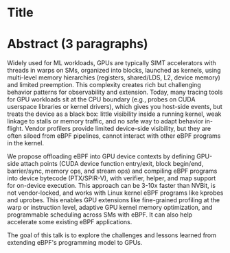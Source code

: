 # Title


# Abstract (3 paragraphs)
Widely used for ML workloads, GPUs are typically SIMT accelerators with threads in warps on SMs, organized into blocks, launched as kernels, using multi-level memory hierarchies (registers, shared/LDS, L2, device memory) and limited preemption. This complexity creates rich but challenging behavior patterns for observability and extension. Today, many tracing tools for GPU workloads sit at the CPU boundary (e.g., probes on CUDA userspace libraries or kernel drivers), which gives you host-side events, but treats the device as a black box: little visibility inside a running kernel, weak linkage to stalls or memory traffic, and no safe way to adapt behavior in-flight. Vendor profilers provide limited device-side visibility, but they are often siloed from eBPF pipelines, cannot interact with other eBPF programs in the kernel.

We propose offloading eBPF into GPU device contexts by defining GPU-side attach points (CUDA device function entry/exit, block begin/end, barrier/sync, memory ops, and stream ops) and compiling eBPF programs into device bytecode (PTX/SPIR-V), with verifier, helper, and map support for on-device execution. This approach can be 3-10x faster than NVBit, is not vendor-locked, and works with Linux kernel eBPF programs like kprobes and uprobes. This enables GPU extensions like fine-grained profiling at the warp or instruction level, adaptive GPU kernel memory optimization, and programmable scheduling across SMs with eBPF. It can also help accelerate some existing eBPF applications.

The goal of this talk is to explore the challenges and lessons learned from extending eBPF's programming model to GPUs.
